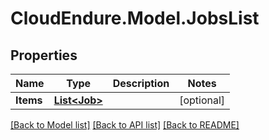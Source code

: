 # CloudEndure.Model.JobsList
## Properties

Name | Type | Description | Notes
------------ | ------------- | ------------- | -------------
**Items** | [**List&lt;Job&gt;**](Job.md) |  | [optional] 

[[Back to Model list]](../README.md#documentation-for-models) [[Back to API list]](../README.md#documentation-for-api-endpoints) [[Back to README]](../README.md)

